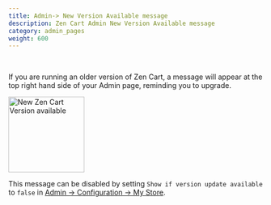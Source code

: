 ```yaml
---
title: Admin-> New Version Available message 
description: Zen Cart Admin New Version Available message 
category: admin_pages
weight: 600
---
```

<br />

If you are running an older version of Zen Cart, a message will appear at 
the top right hand side of your Admin page, reminding you to upgrade. 

<img src="/images/new_version.png" alt="New Zen Cart Version available" style="height: 150px !important;" />

This message can be disabled by setting `Show if version update available` to `false` in [Admin -> Configuration -> My Store](/user/admin_pages/configuration/configuration_mystore/). 

